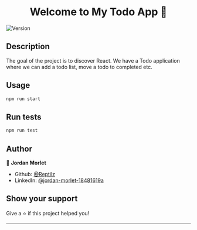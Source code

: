 <h1 align="center">Welcome to My Todo App 👋</h1>
<p>
  <img alt="Version" src="https://img.shields.io/badge/version-0.1.0-blue.svg?cacheSeconds=2592000" />
</p>

## Description

The goal of the project is to discover React. We have a Todo application where we can add a todo list, move a todo to completed etc.

## Usage

```sh
npm run start
```

## Run tests

```sh
npm run test
```

## Author

👤 **Jordan Morlet**

- Github: [@Reptilz](https://github.com/Reptilz)
- LinkedIn: [@jordan-morlet-18481619a](https://linkedin.com/in/jordan-morlet-18481619a)

## Show your support

Give a ⭐️ if this project helped you!

---
